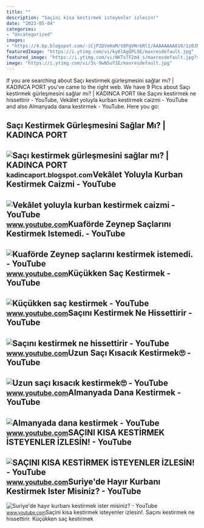 ```yaml
---
title: ""
description: "Saçini kisa kesti̇rmek i̇steyenler i̇zlesi̇n!"
date: "2023-05-04"
categories:
- "Uncategorized"
images:
- "https://4.bp.blogspot.com/-iCjP2DVeHaM/V8PgVNr6RlI/AAAAAAAA010/1z0JNlh3W4gd_R_bqCuIuWeMhLNnT2sSwCLcB/s1600/Sa%25C3%25A7%25C4%25B1%2Bkestirmek%2Bg%25C3%25BCrle%25C5%259Fmesini%2Bsa%25C4%259Flamaz.jpg"
featuredImage: "https://i.ytimg.com/vi/ky6lAgQPL5E/maxresdefault.jpg"
featured_image: "https://i.ytimg.com/vi/NKTsTF2m4_s/maxresdefault.jpg?sqp=-oaymwEmCIAKENAF8quKqQMa8AEB-AHUBoAC4AOKAgwIABABGFUgXyhlMA8=&amp;rs=AOn4CLADlhn6lXC4B3QRBC1VbHPJhtteww"
image: "https://i.ytimg.com/vi/3s-9wNSuY1E/maxresdefault.jpg"
---
```


If you are searching about Saçı kestirmek gürleşmesini sağlar mı? | KADINCA PORT you've came to the right web. We have 9 Pics about Saçı kestirmek gürleşmesini sağlar mı? | KADINCA PORT like Saçını kestirmek ne hissettirir - YouTube, Vekâlet yoluyla kurban kestirmek caizmi - YouTube and also Almanyada dana kestirmek - YouTube. Here you go:

Saçı Kestirmek Gürleşmesini Sağlar Mı? | KADINCA PORT
-----------------------------------------------------

 ![Saçı kestirmek gürleşmesini sağlar mı? | KADINCA PORT](https://4.bp.blogspot.com/-iCjP2DVeHaM/V8PgVNr6RlI/AAAAAAAA010/1z0JNlh3W4gd_R_bqCuIuWeMhLNnT2sSwCLcB/s1600/Sa%25C3%25A7%25C4%25B1%2Bkestirmek%2Bg%25C3%25BCrle%25C5%259Fmesini%2Bsa%25C4%259Flamaz.jpg) <small>kadincaport.blogspot.com</small>Vekâlet Yoluyla Kurban Kestirmek Caizmi - YouTube
-------------------------------------------------

 ![Vekâlet yoluyla kurban kestirmek caizmi - YouTube](https://i.ytimg.com/vi/WhuxGdME9_g/maxresdefault.jpg) <small>www.youtube.com</small>Kuaförde Zeynep Saçlarını Kestirmek Istemedi. - YouTube
-------------------------------------------------------

 ![Kuaförde Zeynep saçlarını kestirmek istemedi. - YouTube](https://i.ytimg.com/vi/BbaBkCxzar0/maxresdefault.jpg) <small>www.youtube.com</small>Küçükken Saç Kestirmek - YouTube
--------------------------------

 ![Küçükken saç kestirmek - YouTube](https://i.ytimg.com/vi/4NyHY0RyFmA/maxresdefault.jpg) <small>www.youtube.com</small>Saçını Kestirmek Ne Hissettirir - YouTube
-----------------------------------------

 ![Saçını kestirmek ne hissettirir - YouTube](https://i.ytimg.com/vi/ky6lAgQPL5E/maxresdefault.jpg) <small>www.youtube.com</small>Uzun Saçı Kısacık Kestirmek🙄 - YouTube
--------------------------------------

 ![Uzun saçı kısacık kestirmek🙄 - YouTube](https://i.ytimg.com/vi/9-KYF0rQKIQ/maxresdefault.jpg) <small>www.youtube.com</small>Almanyada Dana Kestirmek - YouTube
----------------------------------

 ![Almanyada dana kestirmek - YouTube](https://i.ytimg.com/vi/NKTsTF2m4_s/maxresdefault.jpg?sqp=-oaymwEmCIAKENAF8quKqQMa8AEB-AHUBoAC4AOKAgwIABABGFUgXyhlMA8=&rs=AOn4CLADlhn6lXC4B3QRBC1VbHPJhtteww) <small>www.youtube.com</small>SAÇINI KISA KESTİRMEK İSTEYENLER İZLESİN! - YouTube
---------------------------------------------------

 ![SAÇINI KISA KESTİRMEK İSTEYENLER İZLESİN! - YouTube](https://i.ytimg.com/vi/Ks92ZA_Buss/maxresdefault.jpg) <small>www.youtube.com</small>Suriye'de Hayır Kurbanı Kestirmek Ister Misiniz? - YouTube
----------------------------------------------------------

 ![Suriye'de hayır kurbanı kestirmek ister misiniz? - YouTube](https://i.ytimg.com/vi/3s-9wNSuY1E/maxresdefault.jpg) <small>www.youtube.com</small>Saçini kisa kesti̇rmek i̇steyenler i̇zlesi̇n!. Saçını kestirmek ne hissettirir. Küçükken saç kestirmek
